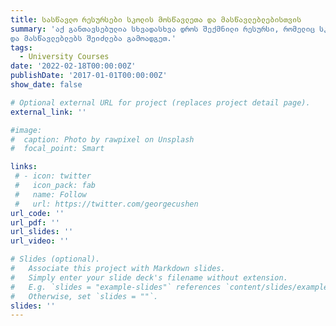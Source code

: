 ```yaml
---
title: სასწავლო რესურსები სკოლის მოსწავლეთა და მასწავლებლებისთვის
summary: 'აქ განთავსებულია სხვადასხვა დროს შექმნილი რესურსი, რომელიც სკოლის მოსწავლეებსა
და მასწავლებლებს შეიძლება გამოადგეთ.'
tags:
  - University Courses
date: '2022-02-18T00:00:00Z'
publishDate: '2017-01-01T00:00:00Z'
show_date: false

# Optional external URL for project (replaces project detail page).
external_link: ''

#image:
#  caption: Photo by rawpixel on Unsplash
#  focal_point: Smart

links:
 # - icon: twitter
 #   icon_pack: fab
 #   name: Follow
 #   url: https://twitter.com/georgecushen
url_code: ''
url_pdf: ''
url_slides: ''
url_video: ''

# Slides (optional).
#   Associate this project with Markdown slides.
#   Simply enter your slide deck's filename without extension.
#   E.g. `slides = "example-slides"` references `content/slides/example-slides.md`.
#   Otherwise, set `slides = ""`.
slides: ''
---
```

 





